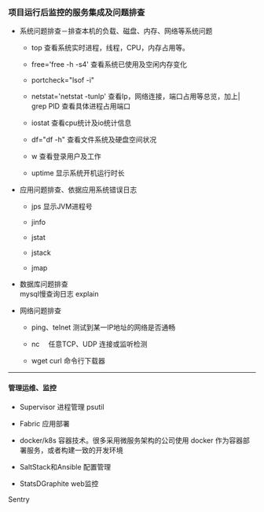 

### 项目运行后监控的服务集成及问题排查

- 系统问题排查－排查本机的负载、磁盘、内存、网络等系统问题
  - top
    查看系统实时进程，线程，CPU，内存占用等。

  - free='free -h -s4'
    查看系统已使用及空闲内存变化

  - portcheck="lsof -i"
  - netstat='netstat -tunlp'
    查看Ip，网络连接，端口占用等总览，加上| grep PID 查看具体进程占用端口

  - iostat
    查看cpu统计及io统计信息

  - df="df -h"
    查看文件系统及硬盘空间状况

  - w
    查看登录用户及工作

  - uptime
    显示系统开机运行时长

- 应用问题排查、依据应用系统错误日志
  - jps 
    显示JVM进程号

  - jinfo

  - jstat

  - jstack

  - jmap

- 数据库问题排查  
  mysql慢查询日志
  explain

- 网络问题排查  
  - ping、telnet
    测试到某一IP地址的网络是否通畅
    
  - nc　
    任意TCP、UDP 连接或监听检测

  - wget curl
    命令行下载器

---


#### 管理运维、监控

- Supervisor 进程管理
  psutil

- Fabric
  应用部署

- docker/k8s 
  容器技术。很多采用微服务架构的公司使用 docker 作为容器部署服务，或者构建一致的开发环境

- SaltStack和Ansible
  配置管理

- StatsDGraphite
  web监控

Sentry
